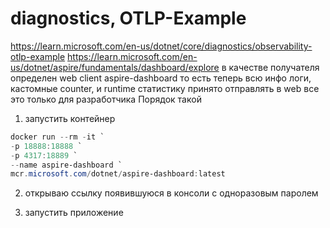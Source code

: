 # diagnostics, OTLP-Example

<https://learn.microsoft.com/en-us/dotnet/core/diagnostics/observability-otlp-example>
https://learn.microsoft.com/en-us/dotnet/aspire/fundamentals/dashboard/explore
в качестве получателя определен web client  aspire-dashboard
то есть теперь всю инфо логи, кастомные counter,  и runtime статистику  принято отправлять в web
все это только для разработчика
Порядок такой 
1.  запустить  контейнер
```powershell
docker run --rm -it `
-p 18888:18888 `
-p 4317:18889 `
--name aspire-dashboard `
mcr.microsoft.com/dotnet/aspire-dashboard:latest
```

2. открываю ссылку появившуюся в консоли с одноразовым паролем

3. запустить приложение
